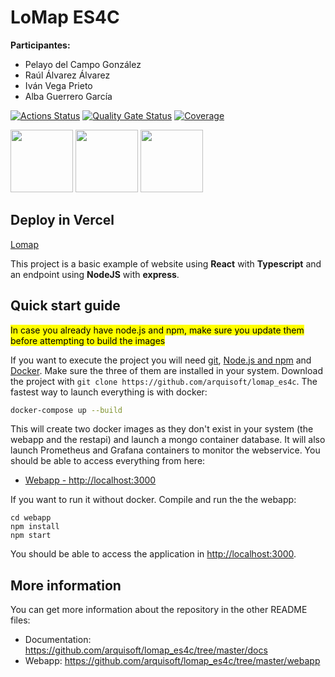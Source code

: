 # LoMap ES4C

**Participantes:**
 - Pelayo del Campo González
 - Raúl Álvarez Álvarez
 - Iván Vega Prieto
 - Alba Guerrero García


[![Actions Status](https://github.com/arquisoft/lomap_es4c/workflows/CI%20for%20LOMAP_ES4C/badge.svg)](https://github.com/arquisoft/lomap_es4c/actions)
[![Quality Gate Status](https://sonarcloud.io/api/project_badges/measure?project=Arquisoft_lomap_es4c&metric=alert_status)](https://sonarcloud.io/summary/new_code?id=Arquisoft_lomap_es4c)
[![Coverage](https://sonarcloud.io/api/project_badges/measure?project=Arquisoft_lomap_es4c&metric=coverage)](https://sonarcloud.io/summary/new_code?id=Arquisoft_lomap_es4c)

<p float="left">
<img src="https://blog.wildix.com/wp-content/uploads/2020/06/react-logo.jpg" height="100">
<img src="https://miro.medium.com/max/1200/0*RbmfNyhuBb8G3LWh.png" height="100">
<img src="https://miro.medium.com/max/365/1*Jr3NFSKTfQWRUyjblBSKeg.png" height="100">
</p>

## Deploy in Vercel
[Lomap](https://lomap-es4c-eeyat2o8a-lomap4c.vercel.app)


This project is a basic example of website using **React** with **Typescript** and an endpoint using **NodeJS** with **express**.

## Quick start guide
<mark>In case you already have node.js and npm, make sure you update them before attempting to build the images</mark>

If you want to execute the project you will need [git](https://git-scm.com/downloads), [Node.js and npm](https://www.npmjs.com/get-npm) and [Docker](https://docs.docker.com/get-docker/). Make sure the three of them are installed in your system. Download the project with `git clone https://github.com/arquisoft/lomap_es4c`. The fastest way to launch everything is with docker:
```bash
docker-compose up --build
```
This will create two docker images as they don't exist in your system (the webapp and the restapi) and launch a mongo container database. It will also launch Prometheus and Grafana containers to monitor the webservice. You should be able to access everything from here:
 - [Webapp - http://localhost:3000](http://localhost:3000)
 
 
If you want to run it without docker. Compile and run the the webapp:

```shell
cd webapp
npm install
npm start
```

You should be able to access the application in [http://localhost:3000](http://localhost:3000).

## More information
You can get more information about the repository in the other README files:
- Documentation: https://github.com/arquisoft/lomap_es4c/tree/master/docs
- Webapp: https://github.com/arquisoft/lomap_es4c/tree/master/webapp



